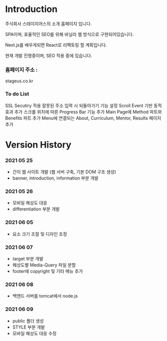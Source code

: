 # Introduction
주식회사 스테이지어스의 소개 홈페이지 입니다.

SPA이며, 효율적인 SEO를 위해 바닐라 웹 방식으로 구현되어있습니다.

Next.js를 배우게되면 React로 리팩토링 할 계획입니다.

현재 개발 진행중이며, SEO 적용 중에 있습니다.

### 홈페이지 주소 : 
stageus.co.kr

### To do List
SSL Secutiry 적용
잘못된 주소 입력 시 되돌아가기 기능 설정
Scroll Event 기반 동적 효과 추가
스크롤 위치에 따른 Progress Bar 기능 추가
Main Page에 Method 파트와 Benefits 파트 추가
Menu에 연결되는 About, Curriculum, Mentor, Results 페이지 추가

# Version History

### 2021 05 25
- 간이 웹 사이트 개발 (웹 서버 구축, 기본 DOM 구조 생성)
- banner, introduction, information 부분 개발

### 2021 05 26
- 모바일 해상도 대응
- differentiation 부분 개발

### 2021 06 05
- 요소 크기 조절 및 디자인 조정

### 2021 06 07
- target 부분 개발
- 해상도별 Media-Query 파일 분할
- footer에 copyright 및 기타 메뉴 추가

### 2021 06 08
- 백엔드 서버를 tomcat에서 node.js

### 2021 06 09
- public 폴더 생성
- STYLE 부분 개발
- 모바일 해상도 대응 수정